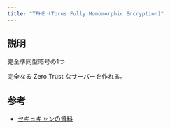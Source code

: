 ```yaml
---
title: "TFHE (Torus Fully Homomorphic Encryption)"
---
```


## 説明

完全準同型暗号の1つ

完全なる Zero Trust なサーバーを作れる。

## 参考

- [セキュキャンの資料](https://nindanaoto.github.io/)
